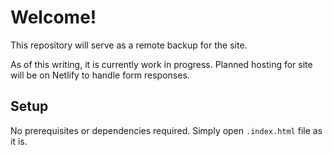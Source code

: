 # Welcome!

This repository will serve as a remote backup for the site.

As of this writing, it is currently work in progress.
Planned hosting for site will be on Netlify to handle form responses.

## Setup

No prerequisites or dependencies required. Simply open `.index.html` file as it is.